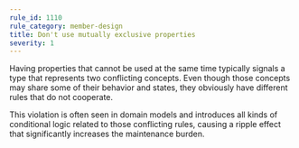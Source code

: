 ```yaml
---
rule_id: 1110
rule_category: member-design
title: Don't use mutually exclusive properties
severity: 1
---
```

Having properties that cannot be used at the same time typically signals a type that represents two conflicting concepts. Even though those concepts may share some of their behavior and states, they obviously have different rules that do not cooperate.

This violation is often seen in domain models and introduces all kinds of conditional logic related to those conflicting rules, causing a ripple effect that significantly increases the maintenance burden.

